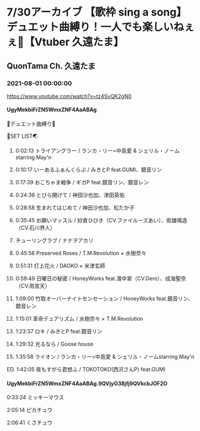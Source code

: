 # 7/30アーカイブ 【歌枠 sing a song】デュエット曲縛り！一人でも楽しいねぇぇ🌟【Vtuber 久遠たま】

## QuonTama Ch. 久遠たま

### 2021-08-01 00:00:00

https://www.youtube.com/watch?v=tz4SvQK2gN0

#### UgyMekbiFrZN5WmxZNF4AaABAg

🎤デュエット曲縛り🎤



🥚SET LIST🌏



01. 0:02:13 トライアングラー / ランカ・リー=中島愛 & シェリル・ノームstarring May'n

02. 0:10:17 いーあるふぁんくらぶ / みきとP feat.GUMI、鏡音リン

03. 0:17:39 おこちゃま戦争 / ギガP feat.鏡音リン、鏡音レン

04. 0:24:36 とびら開けて / 神田沙也加、津田英佑

05. 0:28:58 生まれてはじめて / 神田沙也加、松たか子

06. 0:35:45 お願いマッスル / 紗倉ひびき（CV.ファイルーズあい）、街雄鳴造（CV.石川界人）

07. チューリングラブ / ナナヲアカリ

08. 0:45:56 Preserved Roses / T.M.Revolution × 水樹奈々

09. 0:51:31 打上花火 / DAOKO × 米津玄師

10. 0:59:49 日曜日の秘密 / HoneyWorks feat.濱中翠（CV.Gero）、成海聖奈（CV.雨宮天）

11. 1:09:00 竹取オーバーナイトセンセーション / HoneyWorks feat.鏡音リン、鏡音レン 

12. 1:15:01 革命デュアリズム / 水樹奈々 × T.M.Revolution

13. 1:23:37 ロキ / みきとP feat.鏡音リン

14. 1:29:32 光るなら / Goose house

15. 1:35:58 ライオン / ランカ・リー=中島愛 & シェリル・ノームstarring May'n

ED. 1:42:05 夜もすがら君想ふ / TOKOTOKO(西沢さんP) feat.GUMI



#### UgyMekbiFrZN5WmxZNF4AaABAg.9QVjyG38jfj9QVkcbJOF2O

0:33:24 ミッキーマウス

2:05:14 ピカチュウ

2:06:41 くさチュウ

